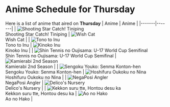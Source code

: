 # Anime Schedule for Thursday
Here is a list of anime that aired on **Thursday** 
| Anime | Anime |
|-------|-------|
| ![Shooting Star Catch! Tiniping](https://cdn.myanimelist.net/images/anime/1583/145688.webp)<br>Shooting Star Catch! Tiniping | ![Wish Cat](https://cdn.myanimelist.net/images/anime/1850/145583.webp)<br>Wish Cat |
| ![Tono to Inu](https://cdn.myanimelist.net/images/anime/1845/144716.webp)<br>Tono to Inu | ![Kinoko Inu](https://cdn.myanimelist.net/images/anime/1954/144622.webp)<br>Kinoko Inu |
| ![Shin Tennis no Oujisama: U-17 World Cup Semifinal](https://cdn.myanimelist.net/images/anime/1507/145670.webp)<br>Shin Tennis no Oujisama: U-17 World Cup Semifinal | ![Kamierabi 2nd Season](https://cdn.myanimelist.net/images/anime/1475/145570.webp)<br>Kamierabi 2nd Season |
| ![Sengoku Youko: Senma Konton-hen](https://cdn.myanimelist.net/images/anime/1948/143550.webp)<br>Sengoku Youko: Senma Konton-hen | ![Hoshifuru Oukoku no Nina](https://cdn.myanimelist.net/images/anime/1436/144553.webp)<br>Hoshifuru Oukoku no Nina |
| ![NegaPosi Angler](https://cdn.myanimelist.net/images/anime/1537/145325.webp)<br>NegaPosi Angler | ![Delico's Nursery](https://cdn.myanimelist.net/images/anime/1106/145996.webp)<br>Delico's Nursery |
| ![Kekkon suru tte, Hontou desu ka](https://cdn.myanimelist.net/images/anime/1572/145903.webp)<br>Kekkon suru tte, Hontou desu ka | ![Ao no Hako](https://cdn.myanimelist.net/images/anime/1341/145349.webp)<br>Ao no Hako |
